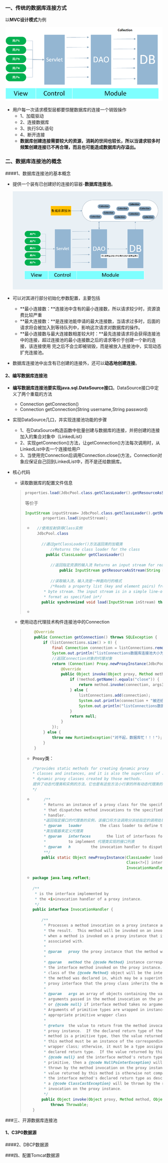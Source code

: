 ### 一、传统的数据库连接方式

以**MVC设计模式**为例

![1553774595235](assets/1553774595235.png)

- 用户每一次请求模型层都要惊醒数据库的连接一个销毁操作
  - 1、加载驱动
  - 2、连接数据库
  - 3、执行SQL语句
  - 4、断开连接
  - **数据库创建连接需要较大的资源，消耗的世间也较长，所以当请求较多时频繁创建连接已不再合理，而且也可能造成数据库内存溢出。**

### 二、数据库连接池的概念

####1、数据库连接池的基本概念

- 提供一个装有已创建好的连接的容器-**数据库连接池**。

  ![1553776158341](assets/1553776158341.png)

- 可以对其进行部分初始化参数配置，主要包括
  - **最小连接数：**连接池中含有的最小连接数，所以请求较少时，资源浪费比较严重
  - **最大连接数：**是连接池能申请的最大连接数，当请求过多时，后面的请求将会被加入到等待队列中，影响这次请求对数据库的操作。
  - **最小连接数与最大连接数相差较大时：**最先连接请求将会获得连接池中的连接，超过连接池的最小连接数之后的请求等价于创建一个新的连接，该连接使用 完之后不会立即被销毁，而是被放入连接池中，实现动态扩充连接池。  
- 数据库连接池中出含有已创建的连接外，还可以**动态地创建连接**。

#### 2、编写数据库连接池

- **编写数据库连接池要实现java.sql.DataSource接口**。DataSource接口中定义了两个重载的方法

  - Connection getConnection()
  - Connection getConnection(String username,String password)

- 实现DataSource几口，并实现连接池功能的步骤

  - 1、在DataSource构造函数中批量创建与数据库的连接，并把创建的连接加入的集合对象中（LinkedList）
  - 2、实现getConnection()方法，让getConnection()方法每次调用时，从LinkedList中去一个连接给用户
  - 3、当使用完Connection后调用Connection.close()方法，Connection对象应保证自己回到LinkedList中，而不是还给数据库。

- 核心代码

  - 读取数据库的配置文件信息

  > ```java
  > properties.load(JdbcPool.class.getClassLoader().getResourceAsStream("db.properties"));
  > ```
  >
  > 等价于
  >
  > ```java
  > InputStream inputStream= JdbcPool.class.getClassLoader().getResourceAsStream("db.properties");
  >         properties.load(inputStream);
  > ```
  >
  > - ```java
  >   	//使用反射获得Class实例
  >   	JdbcPool.class
  >           
  >       //通过getClassLoader()方法返回类的加载类 
  >           //Returns the class loader for the class 
  >   	    public ClassLoader getClassLoader() 
  >           
  >           //返回指定资源的输入流 Returns an input stream for reading the 					//specified resource.
  >               public InputStream getResourceAsStream(String name) 
  >           
  >           //读取输入流，输入流是一种面向行的格式
  >           /*Reads a property list (key and element pairs) from the input
  >        * byte stream. The input stream is in a simple line-oriented
  >        * format as specified in*/
  >       public synchronized void load(InputStream inStream) throws IOException
  >   ```
  >
  > - 

  - 使用动态代理技术构件连接池中的Connection

  > ```java
  >     @Override
  >     public Connection getConnection() throws SQLException {
  >         if (listConnections.size() > 0) {
  >             final Connection connection = listConnections.removeFirst();
  >             System.out.println("listConnections数据库连接池大小为：" + listConnections.size());
  >             //返回Connection对象的代理对象
  >             return (Connection) Proxy.newProxyInstance(JdbcPool.class.getClassLoader(), connection.getClass().getInterfaces(), new InvocationHandler() {
  >                 @Override
  >                 public Object invoke(Object proxy, Method method, Object[] args) throws Throwable {
  >                     if (!method.getName().equals("close")) {
  >                         return method.invoke(connection, args);
  >                     } else {
  >                         listConnections.add(connection);
  >                         System.out.println(connection + "被还给listConnections数据库连接池了！！！");
  >                         System.out.println("listConnections数据库连接池大小为：" + listConnections.size());
  >                     }
  >                     return null;
  >                 }
  >             });
  >         } else {
  >             throw new RuntimeException("对不起，数据库忙！！！");
  >         }
  >     }
  > ```
  >
  > - **Proxy类：**
  >
  >   ```java
  >   /*provides static methods for creating dynamic proxy
  >   * classes and instances, and it is also the superclass of all
  >   * dynamic proxy classes created by those methods.
  >   提供了动态代理类和实例的方法，它也是有这些方法小行家的所有动态代理类的超类
  >   */
  >   ```
  >
  > - ```java
  >        /**
  >        * Returns an instance of a proxy class for the specified interfaces
  >        * that dispatches method invocations to the specified invocation
  >        * handler.
  >        *返回指定接口的代理类的实例，该接口将方法调用分派给指定的调用处理程序。 
  >        * @param   loader        the class loader to define the proxy class
  >        *类加载器来定义代理类 
  >        * @param   interfaces       the list of interfaces for the proxy class
  >        *          to implement 代理类实现的接口列表 
  >        * @param   h  		the invocation handler to dispatch method 			 *invocations to 调度方法调用的调用处理函数 
  >        **/
  >       public static Object newProxyInstance(ClassLoader loader,
  >                                             Class<?>[] interfaces,
  >                                             InvocationHandler h)
  >   ```
  >
  > - ```java
  >   package java.lang.reflect;
  >   
  >   /**
  >    * is the interface implemented by
  >    * the <i>invocation handler of a proxy instance.
  >    */
  >   public interface InvocationHandler {
  >   
  >       /**
  >        * Processes a method invocation on a proxy instance and returns
  >        * the result.  This method will be invoked on an invocation handler
  >        * when a method is invoked on a proxy instance that it is
  >        * associated with.
  >        *
  >        * @param   proxy the proxy instance that the method was invoked on
  >        *
  >        * @param   method the {@code Method} instance corresponding to
  >        * the interface method invoked on the proxy instance.  The declaring
  >        * class of the {@code Method} object will be the interface that
  >        * the method was declared in, which may be a superinterface of the
  >        * proxy interface that the proxy class inherits the method through.
  >        *
  >        * @param   args an array of objects containing the values of the
  >        * arguments passed in the method invocation on the proxy instance,
  >        * or {@code null} if interface method takes no arguments.
  >        * Arguments of primitive types are wrapped in instances of the
  >        * appropriate primitive wrapper class
  >        *
  >        * @return  the value to return from the method invocation on the
  >        * proxy instance.  If the declared return type of the interface
  >        * method is a primitive type, then the value returned by
  >        * this method must be an instance of the corresponding primitive
  >        * wrapper class; otherwise, it must be a type assignable to the
  >        * declared return type.  If the value returned by this method is
  >        * {@code null} and the interface method's return type is
  >        * primitive, then a {@code NullPointerException} will be
  >        * thrown by the method invocation on the proxy instance.  If the
  >        * value returned by this method is otherwise not compatible with
  >        * the interface method's declared return type as described above,
  >        * a {@code ClassCastException} will be thrown by the method
  >        * invocation on the proxy instance. 
  >        */
  >       public Object invoke(Object proxy, Method method, Object[] args)
  >           throws Throwable;
  >   }
  >   ```

  

###三、开源数据库连接池

#### 1、C3P0数据源



####2、DBCP数据源



###四、配置Tomcat数据源

